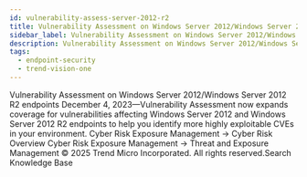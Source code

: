 ```yaml
---
id: vulnerability-assess-server-2012-r2
title: Vulnerability Assessment on Windows Server 2012/Windows Server 2012 R2 endpoints
sidebar_label: Vulnerability Assessment on Windows Server 2012/Windows Server 2012 R2 endpoints
description: Vulnerability Assessment on Windows Server 2012/Windows Server 2012 R2 endpoints
tags:
  - endpoint-security
  - trend-vision-one
---
```


 Vulnerability Assessment on Windows Server 2012/Windows Server 2012 R2 endpoints December 4, 2023—Vulnerability Assessment now expands coverage for vulnerabilities affecting Windows Server 2012 and Windows Server 2012 R2 endpoints to help you identify more highly exploitable CVEs in your environment. Cyber Risk Exposure Management → Cyber Risk Overview Cyber Risk Exposure Management → Threat and Exposure Management © 2025 Trend Micro Incorporated. All rights reserved.Search Knowledge Base